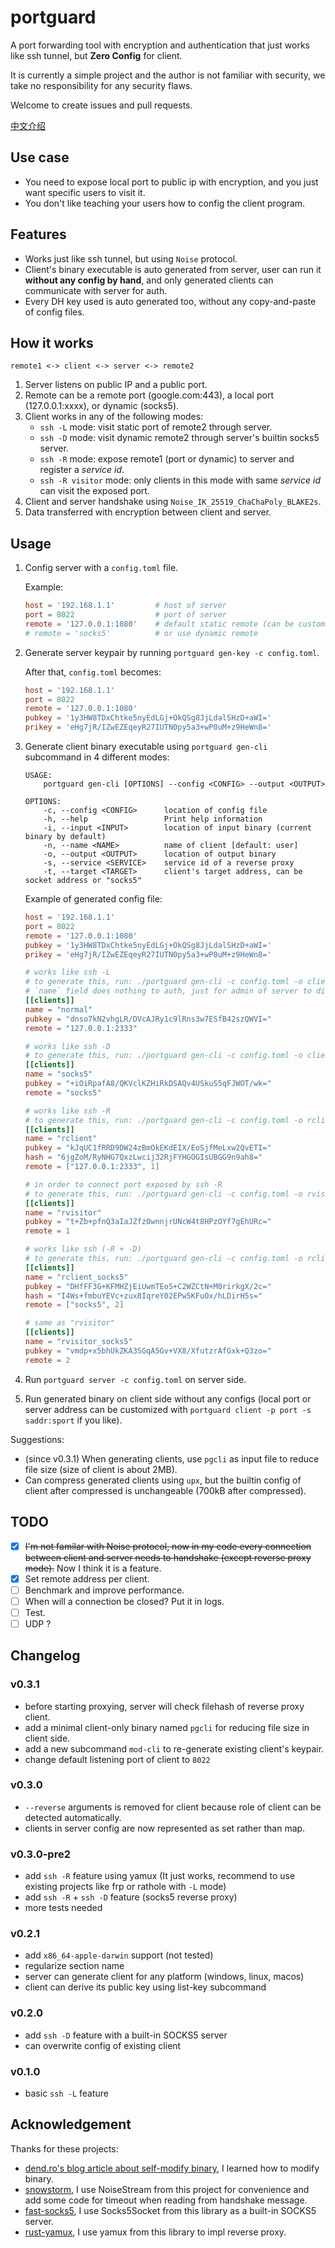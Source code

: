 # portguard

A port forwarding tool with encryption and authentication that just works like ssh tunnel, but **Zero Config** for client.

It is currently a simple project and the author is not familiar with security, we take no responsibility for any security flaws.

Welcome to create issues and pull requests.

[中文介绍](https://github.com/wlh320/portguard/blob/master/README_zh.md)

## Use case

- You need to expose local port to public ip with encryption, and you just want specific users to visit it.
- You don't like teaching your users how to config the client program.

## Features

- Works just like ssh tunnel, but using `Noise` protocol.
- Client's binary executable is auto generated from server, user can run it **without any config by hand**, and only generated clients can communicate with server for auth.
- Every DH key used is auto generated too, without any copy-and-paste of config files.

## How it works

```
remote1 <-> client <-> server <-> remote2
```

1. Server listens on public IP and a public port.
2. Remote can be a remote port (google.com:443), a local port (127.0.0.1:xxxx), or dynamic (socks5).
3. Client works in any of the following modes:
	- `ssh -L` mode: visit static port of remote2 through server.
	- `ssh -D` mode: visit dynamic remote2 through server's builtin socks5 server.
	- `ssh -R` mode: expose remote1 (port or dynamic) to server and register a _service id_.
	- `ssh -R visitor` mode: only clients in this mode with same _service id_ can visit the exposed port.
4. Client and server handshake using `Noise_IK_25519_ChaChaPoly_BLAKE2s`.
5. Data transferred with encryption between client and server.

## Usage

1. Config server with a `config.toml` file.

	Example:
	```toml
	host = '192.168.1.1'         # host of server
	port = 8022                  # port of server
	remote = '127.0.0.1:1080'    # default static remote (can be customized per client)
	# remote = 'socks5'          # or use dynamic remote
	```

2. Generate server keypair by running `portguard gen-key -c config.toml`.

	After that, `config.toml` becomes:
	```toml
	host = '192.168.1.1'
	port = 8022
	remote = '127.0.0.1:1080'
	pubkey = '1y3HW8TDxChtke5nyEdLGj+OkQSg8JjLdalSHzD+aWI='
	prikey = 'eHg7jR/IZwEZEqeyR27IUTN0py5a3+wP0uM+z9HeWn8='
	```

3. Generate client binary executable using `portguard gen-cli` subcommand in 4 different modes:

	```
	USAGE:
	    portguard gen-cli [OPTIONS] --config <CONFIG> --output <OUTPUT>

	OPTIONS:
	    -c, --config <CONFIG>      location of config file
	    -h, --help                 Print help information
	    -i, --input <INPUT>        location of input binary (current binary by default)
	    -n, --name <NAME>          name of client [default: user]
	    -o, --output <OUTPUT>      location of output binary
	    -s, --service <SERVICE>    service id of a reverse proxy
	    -t, --target <TARGET>      client's target address, can be socket address or "socks5"
	```

	Example of generated config file:

	```toml
	host = '192.168.1.1'
	port = 8022
	remote = '127.0.0.1:1080'
	pubkey = '1y3HW8TDxChtke5nyEdLGj+OkQSg8JjLdalSHzD+aWI='
	prikey = 'eHg7jR/IZwEZEqeyR27IUTN0py5a3+wP0uM+z9HeWn8='

	# works like ssh -L
	# to generate this, run: ./portguard gen-cli -c config.toml -o client -t 127.0.0.1:2333
	# `name` field does nothing to auth, just for admin of server to distinguish clients
	[[clients]]
	name = "normal"
	pubkey = "dnso7kN2vhgLR/DVcAJRy1c9lRns3w7ESfB42szQWVI="
	remote = "127.0.0.1:2333"

	# works like ssh -D
	# to generate this, run: ./portguard gen-cli -c config.toml -o client_socks5 -t socks5
	[[clients]]
	name = "socks5"
	pubkey = "+iOiRpafA8/QKVclKZHiRkDSAQv4USkuS5qFJWOT/wk="
	remote = "socks5"

	# works like ssh -R
	# to generate this, run: ./portguard gen-cli -c config.toml -o rclient -s 1 -t 127.0.0.1:2333
	[[clients]]
	name = "rclient"
	pubkey = "kJqUC1fRRD9DW24zBmOkEKdEIX/EoSjfMeLxw2QvETI="
	hash = "6jgZoM/RyNHG7QxzLwcij32RjFYHGOGIsUBGG9n9ah8="
	remote = ["127.0.0.1:2333", 1]

	# in order to connect port exposed by ssh -R
	# to generate this, run: ./portguard gen-cli -c config.toml -o rvisitor -s 1
	[[clients]]
	name = "rvisitor"
	pubkey = "t+Zb+pfnQ3aIaJZfz0wnnjrUNcW4t8HPzOYf7gEhURc="
	remote = 1

	# works like ssh (-R + -D)
	# to generate this, run: ./portguard gen-cli -c config.toml -o rclient -s 2 -t socks5
	[[clients]]
	name = "rclient_socks5"
	pubkey = "DHfFF3G+KFMHZjEiUwmTEo5+C2WZCtN+M0rirkgX/2c="
	hash = "I4Ws+fmbuYEVc+zux8IqreY02EPw5KFuOx/hLDirH5s="
	remote = ["socks5", 2]

	# same as "rvisitor"
	[[clients]]
	name = "rvisitor_socks5"
	pubkey = "vmdp+x5bhUkZKA3SGqA5Gv+VX8/XfutzrAfGxk+Q3zo="
	remote = 2
	```

3. Run `portguard server -c config.toml` on server side.

4. Run generated binary on client side without any configs
(local port or server address can be customized with `portguard client -p port -s saddr:sport` if you like).

Suggestions:
- (since v0.3.1) When generating clients, use `pgcli` as input file to reduce file size (size of client is about 2MB).
- Can compress generated clients using `upx`, but the builtin config of client after compressed is unchangeable (700kB after compressed).

## TODO

- [x] ~~I'm not familar with Noise protocol, now in my code every connection between client and server needs to handshake (except reverse proxy mode).~~ Now I think it is a feature.
- [x] Set remote address per client.
- [ ] Benchmark and improve performance.
- [ ] When will a connection be closed? Put it in logs.
- [ ] Test.
- [ ] UDP ?

## Changelog

### v0.3.1
- before starting proxying, server will check filehash of reverse proxy client.
- add a minimal client-only binary named `pgcli` for reducing file size in client side.
- add a new subcommand `mod-cli` to re-generate existing client's keypair.
- change default listening port of client to `8022`

### v0.3.0
- `--reverse` arguments is removed for client because role of client can be detected automatically.
- clients in server config are now represented as set rather than map.

### v0.3.0-pre2
- add `ssh -R` feature using yamux (It just works, recommend to use existing projects like frp or rathole with `-L` mode)
- add `ssh -R` + `ssh -D` feature (socks5 reverse proxy)
- more tests needed

### v0.2.1
- add `x86_64-apple-darwin` support (not tested)
- regularize section name
- server can generate client for any platform (windows, linux, macos)
- client can derive its public key using list-key subcommand

### v0.2.0
- add `ssh -D` feature with a built-in SOCKS5 server
- can overwrite config of existing client

### v0.1.0
- basic `ssh -L` feature

## Acknowledgement

Thanks for these projects:

- [dend.ro's blog article about self-modify binary](https://blog.dend.ro/self-modifying-rust/), I learned how to modify binary.
- [snowstorm](https://github.com/black-binary/snowstorm), I use NoiseStream from this project for convenience
and add some code for timeout when reading from handshake message.
- [fast-socks5](https://github.com/dizda/fast-socks5), I use Socks5Socket from this library as a built-in SOCKS5 server.
- [rust-yamux](https://github.com/libp2p/rust-yamux), I use yamux from this library to impl reverse proxy.
